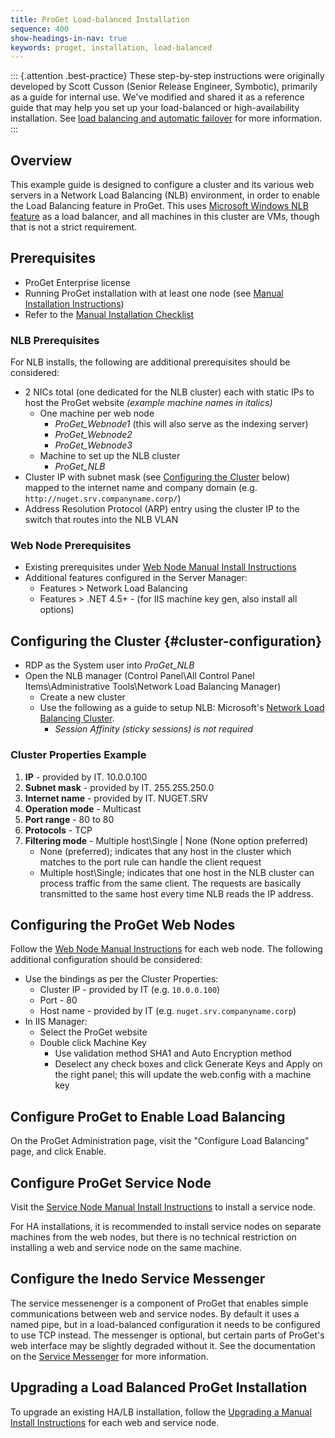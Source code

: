 ```yaml
---
title: ProGet Load-balanced Installation
sequence: 400
show-headings-in-nav: true
keywords: proget, installation, load-balanced
---
```


::: {.attention .best-practice}
These step-by-step instructions were originally developed by Scott Cusson (Senior Release Engineer, Symbotic), primarily as a guide for internal use. We've modified and shared it as a reference guide that may help you set up your load-balanced or high-availability installation. See [load balancing and automatic failover](/docs/proget/installation/load-balancing-and-automatic-failover) for more information.
:::

## Overview

This example guide is designed to configure a cluster and its various web servers in a Network Load Balancing (NLB) environment, in order to enable the Load Balancing feature in ProGet. This uses [Microsoft Windows NLB feature](https://docs.microsoft.com/en-us/windows-server/networking/technologies/network-load-balancing) as a load balancer, and all machines in this cluster are VMs, though that is not a strict requirement.

## Prerequisites

 - ProGet Enterprise license
 - Running ProGet installation with at least one node (see [Manual Installation Instructions](/docs/proget/installation/installation-guide/manual#first-run))
 - Refer to the [Manual Installation Checklist](/docs/proget/installation/installation-guide/manual#checklist)

### NLB Prerequisites

For NLB installs, the following are additional prerequisites should be considered:

 - 2 NICs total (one dedicated for the NLB cluster) each with static IPs to host the ProGet website *(example machine names in italics)*
    - One machine per web node
        - _ProGet_Webnode1_ (this will also serve as the indexing server)
        - _ProGet_Webnode2_
        - _ProGet_Webnode3_
    - Machine to set up the NLB cluster
        - _ProGet_NLB_
 - Cluster IP with subnet mask (see [Configuring the Cluster](#cluster-configuration) below) mapped to the internet name and company domain (e.g. `http://nuget.srv.companyname.corp/`)
 - Address Resolution Protocol (ARP) entry using the cluster IP to the switch that routes into the NLB VLAN

### Web Node Prerequisites

 - Existing prerequisites under [Web Node Manual Install Instructions](/docs/proget/installation/installation-guide/manual#web)
 - Additional features configured in the Server Manager:
   - Features > Network Load Balancing
   - Features > .NET 4.5+ - (for IIS machine key gen, also install all options)

## Configuring the Cluster {#cluster-configuration}

 - RDP as the System user into _ProGet_NLB_
 - Open the NLB manager (Control Panel\All Control Panel Items\Administrative Tools\Network Load Balancing Manager)
    - Create a new cluster
    - Use the following as a guide to setup NLB: Microsoft's [Network Load Balancing Cluster](https://technet.microsoft.com/en-us/library/cc771008.aspx).
        - *Session Affinity (sticky sessions) is not required*

### Cluster Properties Example

1. **IP** - provided by IT. 10.0.0.100
2. **Subnet mask** - provided by IT. 255.255.250.0
3. **Internet name** - provided by IT. NUGET.SRV
4. **Operation mode** - Multicast
5. **Port range** - 80 to 80
6. **Protocols** - TCP
7. **Filtering mode** - Multiple host\Single | None (None option preferred)
    - None (preferred); indicates that any host in the cluster which matches to the port rule can handle the client request
    - Multiple host\Single; indicates that one host in the NLB cluster can process traffic from the same client. The requests are basically transmitted to the same host every time NLB reads the IP address.

## Configuring the ProGet Web Nodes

Follow the [Web Node Manual Instructions](/docs/proget/installation/installation-guide/manual#web) for each web node. The following additional configuration should be considered:

 - Use the bindings as per the Cluster Properties:
   - Cluster IP - provided by IT (e.g. `10.0.0.100`)
   - Port - 80
   - Host name - provided by IT (e.g. `nuget.srv.companyname.corp`)
 - In IIS Manager:
    - Select the ProGet website
    - Double click Machine Key
        - Use validation method SHA1 and Auto Encryption method
        - Deselect any check boxes and click Generate Keys and Apply on the right panel; this will update the web.config with a machine key

## Configure ProGet to Enable Load Balancing

On the ProGet Administration page, visit the "Configure Load Balancing" page, and click Enable.

## Configure ProGet Service Node

Visit the [Service Node Manual Install Instructions](/docs/proget/installation/installation-guide/manual#service) to install a service node.

For HA installations, it is recommended to install service nodes on separate machines from the web nodes, but there is no technical restriction on installing a web and service node on the same machine.

## Configure the Inedo Service Messenger

The service messenenger is a component of ProGet that enables simple communications between web and service nodes. By default it uses a named pipe, but in a load-balanced configuration it needs to be configured to use TCP instead. The messenger is optional, but certain parts of ProGet's web interface may be slightly degraded without it. See the documentation on the [Service Messenger](/docs/proget/installation/installation-guide/service-messenger) for more information.

## Upgrading a Load Balanced ProGet Installation

To upgrade an existing HA/LB installation, follow the [Upgrading a Manual Install Instructions](/docs/proget/installation/installation-guide/manual#upgrade) for each web and service node.
